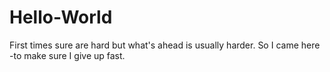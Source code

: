 # Hello-World
First times sure are hard but what's ahead is usually harder. So I came here -to make sure I give up fast.
